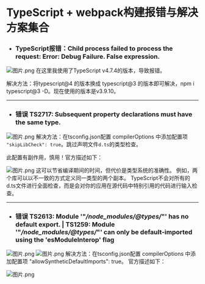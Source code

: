 # TypeScript + webpack构建报错与解决方案集合

- ### TypeScript报错：Child process failed to process the request: Error: Debug Failure. False expression.

![图片.png](https://p1-juejin.byteimg.com/tos-cn-i-k3u1fbpfcp/4189f221de874b1a9baa2570ce61b360~tplv-k3u1fbpfcp-watermark.image?)
在这里我使用了TypeScript v4.7.4的版本，导致报错。

解决方法：将typescript@4 的版本换成 typescript@3 的版本即可解决，npm i typescript@3 -D。现在使用的版本是v3.9.10。

---

- ### 错误 TS2717: Subsequent property declarations must have the same type.

![图片.png](https://p6-juejin.byteimg.com/tos-cn-i-k3u1fbpfcp/a6dc209373a549079edd8fe535fa0a81~tplv-k3u1fbpfcp-watermark.image?)
解决方法：在tsconfig.json配置 compilerOptions 中添加配置项 
`"skipLibCheck": true`。跳过声明文件`d.ts`的类型检查。

此配置有副作用，慎用！官方描述如下：

![图片.png](https://p9-juejin.byteimg.com/tos-cn-i-k3u1fbpfcp/0ea6e00e8ac34fab93551a38db8604da~tplv-k3u1fbpfcp-watermark.image?)
这可以节省编译期间的时间，但代价是类型系统的准确性。 例如，两个库可以以不一致的方式定义同一类型的两个副本。 TypeScript不会对所有的d.ts文件进行全面检查，而是会对你的应用在源代码中特别引用的代码进行输入检查。

---

- ### 错误 TS2613: Module '"*/node_modules/@types/*"' has no default export. | TS1259: Module '"*/node_modules/@types/*"' can only be default-imported using the 'esModuleInterop' flag
![图片.png](https://p1-juejin.byteimg.com/tos-cn-i-k3u1fbpfcp/5590c90dbb584fb4832c7da36d0ee654~tplv-k3u1fbpfcp-watermark.image?)
![图片.png](https://p9-juejin.byteimg.com/tos-cn-i-k3u1fbpfcp/22288064ed1645f6bfd3623c0333ffa0~tplv-k3u1fbpfcp-watermark.image?)
解决方法：在tsconfig.json配置 compilerOptions 中添加配置项 "allowSyntheticDefaultImports": true。
官方描述如下：

![图片.png](https://p9-juejin.byteimg.com/tos-cn-i-k3u1fbpfcp/b29f5a47b69c4fd3b11a7f2d27fe9a4c~tplv-k3u1fbpfcp-watermark.image?)
